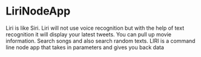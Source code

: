 # LiriNodeApp

Liri is like Siri. Liri will not use voice recognition but with the help of text recognition it will display your latest tweets. You can pull up movie information. Search songs and also search random texts.
LIRI is a command line node app that takes in parameters and gives you back data